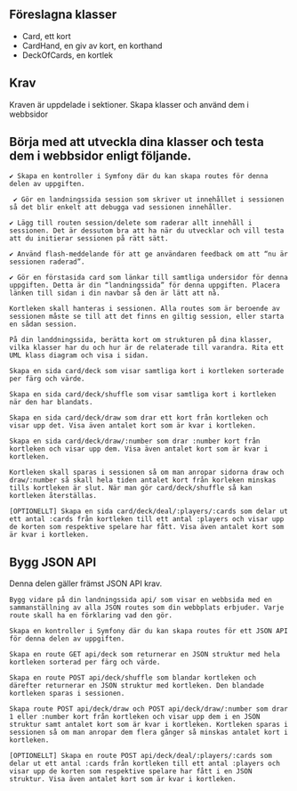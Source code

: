 Föreslagna klasser
-----------------------


- Card, ett kort
- CardHand, en giv av kort, en korthand
- DeckOfCards, en kortlek

Krav
-------------

Kraven är uppdelade i sektioner.
Skapa klasser och använd dem i webbsidor

Börja med att utveckla dina klasser och testa dem i webbsidor enligt följande.
------------------------------------------------------------------------------------

    ✔ Skapa en kontroller i Symfony där du kan skapa routes för denna delen av uppgiften.

     ✔ Gör en landningssida session som skriver ut innehållet i sessionen så det blir enkelt att debugga vad sessionen innehåller.

    ✔ Lägg till routen session/delete som raderar allt innehåll i sessionen. Det är dessutom bra att ha när du utvecklar och vill testa att du initierar sessionen på rätt sätt.

    ✔ Använd flash-meddelande för att ge användaren feedback om att “nu är sessionen raderad”.

    ✔ Gör en förstasida card som länkar till samtliga undersidor för denna uppgiften. Detta är din “landningssida” för denna uppgiften. Placera länken till sidan i din navbar så den är lätt att nå.

    Kortleken skall hanteras i sessionen. Alla routes som är beroende av sessionen måste se till att det finns en giltig session, eller starta en sådan session.

    På din landdningssida, berätta kort om strukturen på dina klasser, vilka klasser har du och hur är de relaterade till varandra. Rita ett UML klass diagram och visa i sidan.

    Skapa en sida card/deck som visar samtliga kort i kortleken sorterade per färg och värde.

    Skapa en sida card/deck/shuffle som visar samtliga kort i kortleken när den har blandats.

    Skapa en sida card/deck/draw som drar ett kort från kortleken och visar upp det. Visa även antalet kort som är kvar i kortleken.

    Skapa en sida card/deck/draw/:number som drar :number kort från kortleken och visar upp dem. Visa även antalet kort som är kvar i kortleken.

    Kortleken skall sparas i sessionen så om man anropar sidorna draw och draw/:number så skall hela tiden antalet kort från korleken minskas tills kortleken är slut. När man gör card/deck/shuffle så kan kortleken återställas.

    [OPTIONELLT] Skapa en sida card/deck/deal/:players/:cards som delar ut ett antal :cards från kortleken till ett antal :players och visar upp de korten som respektive spelare har fått. Visa även antalet kort som är kvar i kortleken.

Bygg JSON API
------------------

Denna delen gäller främst JSON API krav.

    Bygg vidare på din landningssida api/ som visar en webbsida med en sammanställning av alla JSON routes som din webbplats erbjuder. Varje route skall ha en förklaring vad den gör.

    Skapa en kontroller i Symfony där du kan skapa routes för ett JSON API för denna delen av uppgiften.

    Skapa en route GET api/deck som returnerar en JSON struktur med hela kortleken sorterad per färg och värde.

    Skapa en route POST api/deck/shuffle som blandar kortleken och därefter returnerar en JSON struktur med kortleken. Den blandade kortleken sparas i sessionen.

    Skapa route POST api/deck/draw och POST api/deck/draw/:number som drar 1 eller :number kort från kortleken och visar upp dem i en JSON struktur samt antalet kort som är kvar i kortleken. Kortleken sparas i sessionen så om man anropar dem flera gånger så minskas antalet kort i kortleken.

    [OPTIONELLT] Skapa en route POST api/deck/deal/:players/:cards som delar ut ett antal :cards från kortleken till ett antal :players och visar upp de korten som respektive spelare har fått i en JSON struktur. Visa även antalet kort som är kvar i kortleken.

